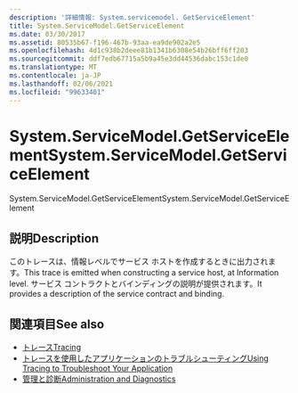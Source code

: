 ```yaml
---
description: '詳細情報: System.servicemodel. GetServiceElement'
title: System.ServiceModel.GetServiceElement
ms.date: 03/30/2017
ms.assetid: 80535b67-f196-467b-93aa-ea9de902a2e5
ms.openlocfilehash: 4d1c938b2deee81b1341b6308e54b26bff6ff203
ms.sourcegitcommit: ddf7edb67715a5b9a45e3dd44536dabc153c1de0
ms.translationtype: MT
ms.contentlocale: ja-JP
ms.lasthandoff: 02/06/2021
ms.locfileid: "99633401"
---
```

# <a name="systemservicemodelgetserviceelement"></a><span data-ttu-id="743b9-103">System.ServiceModel.GetServiceElement</span><span class="sxs-lookup"><span data-stu-id="743b9-103">System.ServiceModel.GetServiceElement</span></span>

<span data-ttu-id="743b9-104">System.ServiceModel.GetServiceElement</span><span class="sxs-lookup"><span data-stu-id="743b9-104">System.ServiceModel.GetServiceElement</span></span>  
  
## <a name="description"></a><span data-ttu-id="743b9-105">説明</span><span class="sxs-lookup"><span data-stu-id="743b9-105">Description</span></span>  

 <span data-ttu-id="743b9-106">このトレースは、情報レベルでサービス ホストを作成するときに出力されます。</span><span class="sxs-lookup"><span data-stu-id="743b9-106">This trace is emitted when constructing a service host, at Information level.</span></span> <span data-ttu-id="743b9-107">サービス コントラクトとバインディングの説明が提供されます。</span><span class="sxs-lookup"><span data-stu-id="743b9-107">It provides a description of the service contract and binding.</span></span>  
  
## <a name="see-also"></a><span data-ttu-id="743b9-108">関連項目</span><span class="sxs-lookup"><span data-stu-id="743b9-108">See also</span></span>

- [<span data-ttu-id="743b9-109">トレース</span><span class="sxs-lookup"><span data-stu-id="743b9-109">Tracing</span></span>](index.md)
- [<span data-ttu-id="743b9-110">トレースを使用したアプリケーションのトラブルシューティング</span><span class="sxs-lookup"><span data-stu-id="743b9-110">Using Tracing to Troubleshoot Your Application</span></span>](using-tracing-to-troubleshoot-your-application.md)
- [<span data-ttu-id="743b9-111">管理と診断</span><span class="sxs-lookup"><span data-stu-id="743b9-111">Administration and Diagnostics</span></span>](../index.md)
